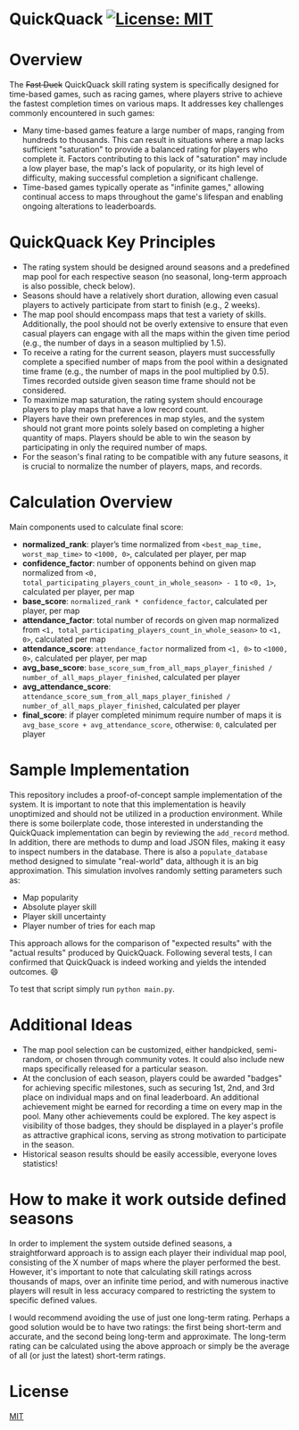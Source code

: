 # QuickQuack [![License: MIT](https://img.shields.io/badge/License-MIT-yellow.svg)](https://opensource.org/licenses/MIT)

# Overview
The ~~Fast Duck~~ QuickQuack skill rating system is specifically designed for time-based games, such as racing games, where players strive to achieve the fastest completion times on various maps. It addresses key challenges commonly encountered in such games:
* Many time-based games feature a large number of maps, ranging from hundreds to thousands. This can result in situations where a map lacks sufficient "saturation" to provide a balanced rating for players who complete it. Factors contributing to this lack of "saturation" may include a low player base, the map's lack of popularity, or its high level of difficulty, making successful completion a significant challenge.
* Time-based games typically operate as "infinite games," allowing continual access to maps throughout the game's lifespan and enabling ongoing alterations to leaderboards.

# QuickQuack Key Principles
* The rating system should be designed around seasons and a predefined map pool for each respective season (no seasonal, long-term approach is also possible, check below).
* Seasons should have a relatively short duration, allowing even casual players to actively participate from start to finish (e.g., 2 weeks).
* The map pool should encompass maps that test a variety of skills. Additionally, the pool should not be overly extensive to ensure that even casual players can engage with all the maps within the given time period (e.g., the number of days in a season multiplied by 1.5).
* To receive a rating for the current season, players must successfully complete a specified number of maps from the pool within a designated time frame (e.g., the number of maps in the pool multiplied by 0.5). Times recorded outside given season time frame should not be considered.
* To maximize map saturation, the rating system should encourage players to play maps that have a low record count.
* Players have their own preferences in map styles, and the system should not grant more points solely based on completing a higher quantity of maps. Players should be able to win the season by participating in only the required number of maps.
* For the season's final rating to be compatible with any future seasons, it is crucial to normalize the number of players, maps, and records.

# Calculation Overview
Main components used to calculate final score:
* **normalized_rank**: player’s time normalized from `<best_map_time, worst_map_time>` to `<1000, 0>`, calculated per player, per map
* **confidence_factor**:  number of opponents behind on given map normalized from `<0, total_participating_players_count_in_whole_season> - 1` to `<0, 1>`, calculated per player, per map
* **base_score**: `normalized_rank * confidence_factor`, calculated per player, per map
* **attendance_factor**: total number of records on given map normalized from `<1, total_participating_players_count_in_whole_season>` to `<1, 0>`, calculated per map
* **attendance_score**: `attendance_factor` normalized from `<1, 0>` to `<1000, 0>`, calculated per player, per map
* **avg_base_score**: `base_score_sum_from_all_maps_player_finished / number_of_all_maps_player_finished`, calculated per player
* **avg_attendance_score**: `attendance_score_sum_from_all_maps_player_finished / number_of_all_maps_player_finished`, calculated per player
* **final_score**: if player completed minimum require number of maps it is `avg_base_score + avg_attendance_score`, otherwise: `0`, calculated per player

# Sample Implementation
This repository includes a proof-of-concept sample implementation of the system. It is important to note that this implementation is heavily unoptimized and should not be utilized in a production environment.
While there is some boilerplate code, those interested in understanding the QuickQuack implementation can begin by reviewing the `add_record` method. 
In addition, there are methods to dump and load JSON files, making it easy to inspect numbers in the database.
There is also a `populate_database` method designed to simulate "real-world" data, although it is an big approximation. This simulation involves randomly setting parameters such as:
* Map popularity
* Absolute player skill
* Player skill uncertainty
* Player number of tries for each map

This approach allows for the comparison of "expected results" with the "actual results" produced by QuickQuack. Following several tests, I can confirmed that QuickQuack is indeed working and yields the intended outcomes. 😄

To test that script simply run `python main.py`.

# Additional Ideas
* The map pool selection can be customized, either handpicked, semi-random, or chosen through community votes. It could also include new maps specifically released for a particular season.
* At the conclusion of each season, players could be awarded "badges" for achieving specific milestones, such as securing 1st, 2nd, and 3rd place on individual maps and on final leaderboard. An additional achievement might be earned for recording a time on every map in the pool. Many other achievements could be explored. The key aspect is visibility of those badges, they should be displayed in a player's profile as attractive graphical icons, serving as strong motivation to participate in the season.
* Historical season results should be easily accessible, everyone loves statistics!

# How to make it work outside defined seasons
In order to implement the system outside defined seasons, a straightforward approach is to assign each player their individual map pool, consisting of the X number of maps where the player performed the best. However, it's important to note that calculating skill ratings across thousands of maps, over an infinite time period, and with numerous inactive players will result in less accuracy compared to restricting the system to specific defined values.

I would recommend avoiding the use of just one long-term rating. Perhaps a good solution would be to have two ratings: the first being short-term and accurate, and the second being long-term and approximate. The long-term rating can be calculated using the above approach or simply be the average of all (or just the latest) short-term ratings.

# License
[MIT](License)

